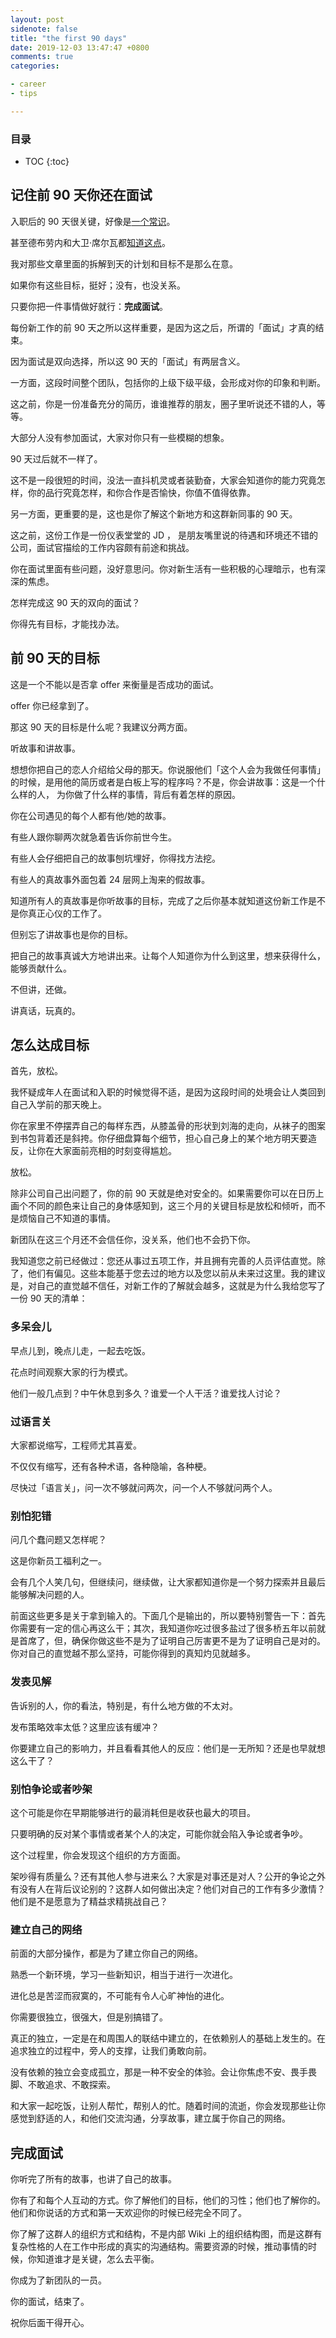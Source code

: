 ```yaml
---
layout: post
sidenote: false
title: "the first 90 days"
date: 2019-12-03 13:47:47 +0800
comments: true
categories:

- career
- tips

---
```


<h3>目录</h3>

- TOC
{:toc}

## 记住前 90 天你还在面试

入职后的 90 天很关键，好像是[一个常识](https://www.jianshu.com/p/769661c7aa20)。

甚至德布劳内和大卫·席尔瓦都[知道这点](https://www.hays.cn/press-releases/HAYS_1905278)。

我对那些文章里面的拆解到天的计划和目标不是那么在意。

如果你有这些目标，挺好；没有，也没关系。

只要你把一件事情做好就行：**完成面试**。

每份新工作的前 90 天之所以这样重要，是因为这之后，所谓的「面试」才真的结束。

因为面试是双向选择，所以这 90 天的「面试」有两层含义。

一方面，这段时间整个团队，包括你的上级下级平级，会形成对你的印象和判断。

这之前，你是一份准备充分的简历，谁谁推荐的朋友，圈子里听说还不错的人，等等。

大部分人没有参加面试，大家对你只有一些模糊的想象。

90 天过后就不一样了。

这不是一段很短的时间，没法一直抖机灵或者装勤奋，大家会知道你的能力究竟怎样，你的品行究竟怎样，和你合作是否愉快，你值不值得依靠。

另一方面，更重要的是，这也是你了解这个新地方和这群新同事的 90 天。

这之前，这份工作是一份仪表堂堂的 JD ， 是朋友嘴里说的待遇和环境还不错的公司，面试官描绘的工作内容颇有前途和挑战。

你在面试里面有些问题，没好意思问。你对新生活有一些积极的心理暗示，也有深深的焦虑。

怎样完成这 90 天的双向的面试？

你得先有目标，才能找办法。

## 前 90 天的目标

这是一个不能以是否拿 offer 来衡量是否成功的面试。

offer 你已经拿到了。

那这 90 天的目标是什么呢？我建议分两方面。

听故事和讲故事。

想想你把自己的恋人介绍给父母的那天。你说服他们「这个人会为我做任何事情」的时候，是用他的简历或者是白板上写的程序吗？不是，你会讲故事：这是一个什么样的人， 为你做了什么样的事情，背后有着怎样的原因。

你在公司遇见的每个人都有他/她的故事。

有些人跟你聊两次就急着告诉你前世今生。

有些人会仔细把自己的故事刨坑埋好，你得找方法挖。

有些人的真故事外面包着 24 层网上淘来的假故事。

知道所有人的真故事是你听故事的目标，完成了之后你基本就知道这份新工作是不是你真正心仪的工作了。

但别忘了讲故事也是你的目标。

把自己的故事真诚大方地讲出来。让每个人知道你为什么到这里，想来获得什么，能够贡献什么。

不但讲，还做。

讲真话，玩真的。

## 怎么达成目标

首先，放松。

我怀疑成年人在面试和入职的时候觉得不适，是因为这段时间的处境会让人类回到自己入学前的那天晚上。

你在家里不停摆弄自己的每样东西，从膝盖骨的形状到刘海的走向，从袜子的图案到书包背着还是斜挎。你仔细盘算每个细节，担心自己身上的某个地方明天要造反，让你在大家面前亮相的时刻变得尴尬。

放松。

除非公司自己出问题了，你的前 90 天就是绝对安全的。如果需要你可以在日历上画个不同的颜色来让自己的身体感知到，这三个月的关键目标是放松和倾听，而不是烦恼自己不知道的事情。

新团队在这三个月还不会信任你，没关系，他们也不会扔下你。

我知道您之前已经做过：您还从事过五项工作，并且拥有完善的人员评估直觉。除了，他们有偏见。这些本能基于您去过的地方以及您以前从未来过这里。我的建议是，对自己的直觉越不信任，对新工作的了解就会越多，这就是为什么我给您写了一份 90 天的清单：

### 多呆会儿

早点儿到，晚点儿走，一起去吃饭。

花点时间观察大家的行为模式。

他们一般几点到？中午休息到多久？谁爱一个人干活？谁爱找人讨论？

### 过语言关

大家都说缩写，工程师尤其喜爱。

不仅仅有缩写，还有各种术语，各种隐喻，各种梗。

尽快过「语言关」，问一次不够就问两次，问一个人不够就问两个人。

### 别怕犯错

问几个蠢问题又怎样呢？

这是你新员工福利之一。

会有几个人笑几句，但继续问，继续做，让大家都知道你是一个努力探索并且最后能够解决问题的人。

前面这些更多是关于拿到输入的。下面几个是输出的，所以要特别警告一下：首先你需要有一定的信心再这么干；其次，我知道你吃过很多盐过了很多桥五年以前就是首席了，但，确保你做这些不是为了证明自己厉害更不是为了证明自己是对的。你对自己的直觉越不那么坚持，可能你得到的真知灼见就越多。

### 发表见解

告诉别的人，你的看法，特别是，有什么地方做的不太对。

发布策略效率太低？这里应该有缓冲？

你要建立自己的影响力，并且看看其他人的反应：他们是一无所知？还是也早就想这么干了？

### 别怕争论或者吵架

这个可能是你在早期能够进行的最消耗但是收获也最大的项目。

只要明确的反对某个事情或者某个人的决定，可能你就会陷入争论或者争吵。

这个过程里，你会发现这个组织的方方面面。

架吵得有质量么？还有其他人参与进来么？大家是对事还是对人？公开的争论之外有没有人在背后议论别的？这群人如何做出决定？他们对自己的工作有多少激情？他们是不是愿意为了精益求精挑战自己？

### 建立自己的网络

前面的大部分操作，都是为了建立你自己的网络。

熟悉一个新环境，学习一些新知识，相当于进行一次进化。

进化总是苦涩而寂寞的，不可能有令人心旷神怡的进化。

你需要很独立，很强大，但是别搞错了。

真正的独立，一定是在和周围人的联结中建立的，在依赖别人的基础上发生的。在追求独立的过程中，旁人的支撑，让我们勇敢向前。

没有依赖的独立会变成孤立，那是一种不安全的体验。会让你焦虑不安、畏手畏脚、不敢追求、不敢探索。

和大家一起吃饭，让别人帮忙，帮别人的忙。随着时间的流逝，你会发现那些让你感觉到舒适的人，和他们交流沟通，分享故事，建立属于你自己的网络。

## 完成面试

你听完了所有的故事，也讲了自己的故事。

你有了和每个人互动的方式。你了解他们的目标，他们的习性；他们也了解你的。他们和你说话的方式和第一天欢迎你的时候已经完全不同了。

你了解了这群人的组织方式和结构，不是内部 Wiki 上的组织结构图，而是这群有复杂性格的人在工作中形成的真实的沟通结构。需要资源的时候，推动事情的时候，你知道谁才是关键，怎么去平衡。

你成为了新团队的一员。

你的面试，结束了。

祝你后面干得开心。
